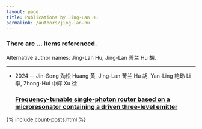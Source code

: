 ```yaml
---
layout: page
title: Publications by Jing-Lan Hu
permalink: /authors/jing-lan-hu
---
```


<h3 id="number-posts">There are ... items referenced.</h3>
<p id='info-authors'>Alternative author names: Jing-Lan Hu, Jing-Lan 菁兰 Hu 胡.</p>
<hr />
<ul class="post-list">
<li><span class='post-meta'>2024 -- Jin-Song 劲松 Huang 黄, Jing-Lan 菁兰 Hu 胡, Yan-Ling 艳玲 Li 李, Zhong-Hui 中辉 Xu 徐</span><h3><a class='post-link' href="{{ site.baseurl }}/frequency-tunable-single-photon-router-based-on-a-microresonator-containing-a-driven-three-level-emitter">Frequency-tunable single-photon router based on a microresonator containing a driven three-level emitter</a></h3></li>

</ul>
{% include count-posts.html %}
